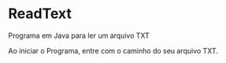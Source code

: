 # ReadText
Programa em Java para ler um arquivo TXT

Ao iniciar o Programa, entre com o caminho do seu arquivo TXT.

